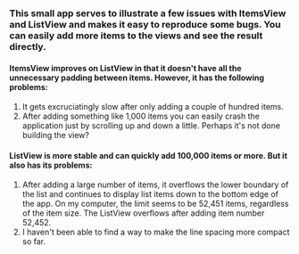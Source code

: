 ### This small app serves to illustrate a few issues with ItemsView and ListView and makes it easy to reproduce some bugs. You can easily add more items to the views and see the result directly.

#### ItemsView improves on ListView in that it doesn't have all the unnecessary padding between items. However, it has the following problems:

1) It gets excruciatingly slow after only adding a couple of hundred items.
2) After adding something like 1,000 items you can easily crash the application just by scrolling up and down a little. Perhaps it's not done building the view?

#### ListView is more stable and can quickly add 100,000 items or more. But it also has its problems:

1) After adding a large number of items, it overflows the lower boundary of the list and continues to display list items down to the bottom edge of the app. On my computer, the limit seems to be 52,451 items, regardless of the item size. The ListView overflows after adding item number 52,452.
2) I haven't been able to find a way to make the line spacing more compact so far.

